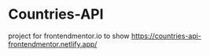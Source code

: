 # Countries-API
project for frontendmentor.io 
to show https://countries-api-frontendmentor.netlify.app/
